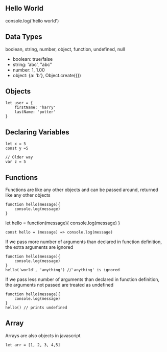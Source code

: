 ## Hello World

console.log('hello world')

## Data Types

boolean, string, number, object, function, undefined, null

- boolean: true/false
- string: 'abc', "abc"
- number: 1, 1.00
- object: {a: 'b'}, Object.create({})

## Objects

```
let user = {
    firstName: 'harry'
    lastName: 'potter'
}
```

## Declaring Variables

```
let x = 5
const y =5

// Older way
var z = 5
```

## Functions

Functions are like any other objects and can be passed around, returned like any
other objects

```
function hello(message){
    console.log(message)
}
```

let hello = function(message){ console.log(message) }

```
const hello = (message) => console.log(message)

```

If we pass more number of arguments than declared in function definition, the
extra arguments are ignored

```
function hello(message){
    console.log(message)
}
hello('world', 'anything') //'anything' is ignored

```

If we pass less number of arguments than declared in function definition, the
arguments not passed are treated as undefined

```
function hello(message){
    console.log(message)
}
hello() // prints undefined

```

## Array

Arrays are also objects in javascript 
```
let arr = [1, 2, 3, 4,5]
```